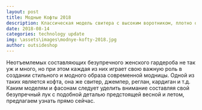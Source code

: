 ```yaml
---
layout: post
title: Модные Кофты 2018
description: Классическая модель свитера с высоким воротником, плотно облегающим шею и  имеющим  небольшой отворот – эта та вещь которая по прежнему актуальна и не заменима.
date: 2018-08-14
categories: technology update
img: \assets\images\modnye-kofty-2018.jpg
author: outsideshop
---
```

Неотъемлемых составляющих безупречного женского гардероба не так уж и много, но при этом каждая из них играет свою важную роль в создании стильного и модного образа современной модницы. Одной из таких является кофта, она же свитер, джемпер, реглан, кардиган и т.д. Каким моделям и фасонам следует уделить внимание составляя свой безупречный лук с подобной деталью предстоящей весной и летом, предлагаем узнать прямо сейчас.
